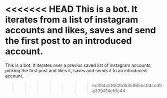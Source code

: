 <<<<<<< HEAD
This is a bot. It iterates from a list of instagram accounts and likes, saves and send the first post to an introduced account. 
=======
This is a bot. It iterates over a previus saved list of instagram accounts, picking the first post and likes it, saves and sends it to an introduced account.
>>>>>>> ec334c5f602b1535965bc04ccd9a339414cf0c44
